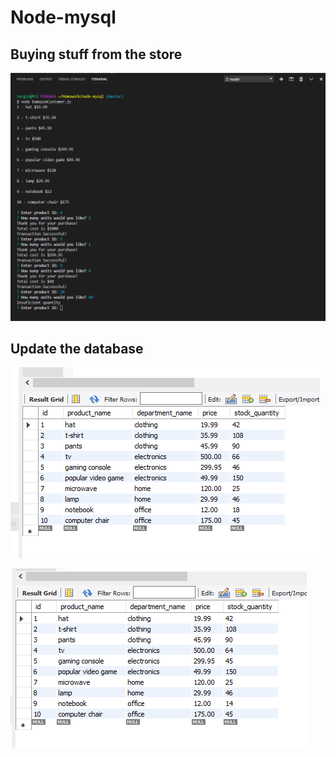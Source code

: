 # Node-mysql

## Buying stuff from the store

![Image of app](./images/node-mysql.PNG)

## Update the database

![Image of data base](./images/node-mysq-2.PNG)

![Image of data base](./images/node-mysq-3.PNG)
